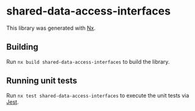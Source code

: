 # shared-data-access-interfaces

This library was generated with [Nx](https://nx.dev).

## Building

Run `nx build shared-data-access-interfaces` to build the library.

## Running unit tests

Run `nx test shared-data-access-interfaces` to execute the unit tests via [Jest](https://jestjs.io).

